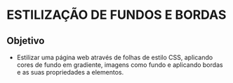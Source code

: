 # ESTILIZAÇÃO DE FUNDOS E BORDAS

## Objetivo
* Estilizar uma página web através de folhas de estilo CSS, aplicando
cores de fundo em gradiente, imagens como fundo e aplicando bordas e as suas propriedades a elementos.